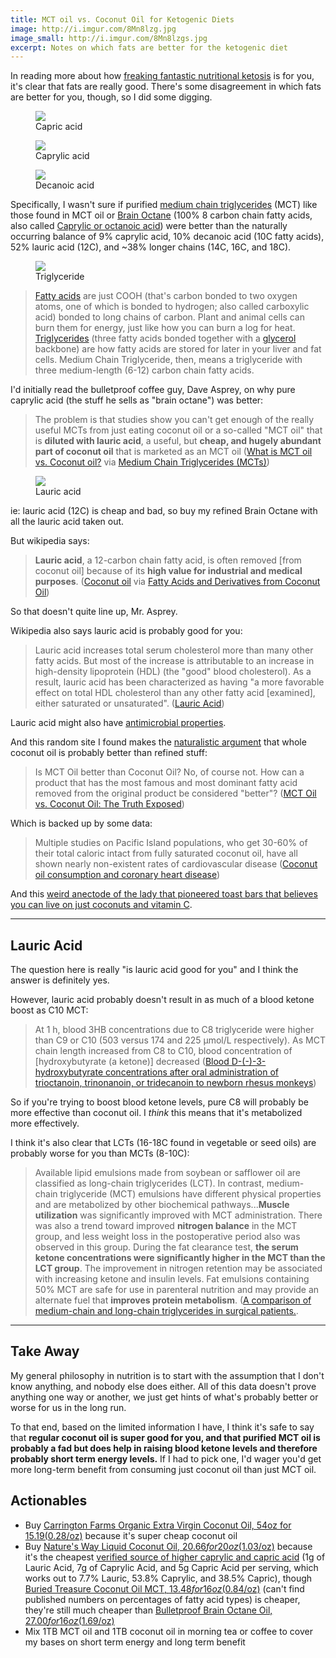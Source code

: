 ```yaml
---
title: MCT oil vs. Coconut Oil for Ketogenic Diets
image: http://i.imgur.com/8Mn8lzg.jpg
image_small: http://i.imgur.com/8Mn8lzgs.jpg
excerpt: Notes on which fats are better for the ketogenic diet
---
```


In reading more about how [freaking fantastic nutritional ketosis](http://www.ketogenic-diet-resource.com/) is for you, it's clear that fats are really good. There's some disagreement in which fats are better for you, though, so I did some digging.

<figure style="width: auto" class="right"><img src="https://upload.wikimedia.org/wikipedia/commons/thumb/f/f0/Caproic_acid_acsv.svg/112px-Caproic_acid_acsv.svg.png" /><figcaption>Capric acid</figcaption></figure>

<figure style="width: auto" class="right"><img src="https://upload.wikimedia.org/wikipedia/commons/thumb/d/d2/Caprylic_acid.svg/142px-Caprylic_acid.svg.png" /><figcaption>Caprylic acid</figcaption></figure>

<figure style="width: auto" class="right"><img src="https://upload.wikimedia.org/wikipedia/commons/thumb/1/18/Decanoic_acid_acsv.svg/170px-Decanoic_acid_acsv.svg.png" /><figcaption>Decanoic acid</figcaption></figure>

Specifically, I wasn't sure if purified [medium chain triglycerides](https://en.wikipedia.org/wiki/Medium-chain_triglyceride) (MCT) like those found in MCT oil or [Brain Octane](http://www.bulletproof.com/brain-octane-oil-16-oz) (100% 8 carbon chain fatty acids, also called [Caprylic or octanoic acid](https://en.wikipedia.org/wiki/Caprylic_acid)) were better than the naturally occurring balance of 9% caprylic acid, 10% decanoic acid (10C fatty acids), 52% lauric acid (12C), and ~38% longer chains (14C, 16C, and 18C).

<figure style="width: 20%" class="right"><img src="https://upload.wikimedia.org/wikipedia/commons/thumb/b/be/Fat_triglyceride_shorthand_formula.PNG/600px-Fat_triglyceride_shorthand_formula.PNG" /><figcaption>Triglyceride</figcaption></figure>

> [Fatty acids](https://en.wikipedia.org/wiki/Fatty_acid) are just COOH (that's carbon bonded to two oxygen atoms, one of which is bonded to hydrogen; also called carboxylic acid) bonded to long chains of carbon. Plant and animal cells can burn them for energy, just like how you can burn a log for heat. [Triglycerides](https://en.wikipedia.org/wiki/Triglyceride) (three fatty acids bonded together with a [glycerol](https://en.wikipedia.org/wiki/Glycerol) backbone) are how fatty acids are stored for later in your liver and fat cells. Medium Chain Triglyceride, then, means a triglyceride with three medium-length (6-12) carbon chain fatty acids.

I'd initially read the bulletproof coffee guy, Dave Asprey, on why pure caprylic acid (the stuff he sells as "brain octane") was better:

> The problem is that studies show you can't get enough of the really useful MCTs from just eating coconut oil or a so-called "MCT oil" that is **diluted with lauric acid**, a useful, but **cheap, and hugely abundant part of coconut oil** that is marketed as an MCT oil ([What is MCT oil vs. Coconut oil?](https://www.bulletproofexec.com/what-is-mct-oil-vs-coconut-oil/) via [Medium Chain Triglycerides (MCTs)](http://nutritionreview.org/2013/04/medium-chain-triglycerides-mcts/))

<figure style="width: auto" class="right"><img src="https://upload.wikimedia.org/wikipedia/commons/thumb/a/a9/Lauric_acid.svg/200px-Lauric_acid.svg.png" /><figcaption>Lauric acid</figcaption></figure>

ie: lauric acid (12C) is cheap and bad, so buy my refined Brain Octane with all the lauric acid taken out.

But wikipedia says:

> **Lauric acid**, a 12-carbon chain fatty acid, is often removed [from coconut oil] because of its **high value for industrial and medical purposes**. ([Coconut oil](https://en.wikipedia.org/wiki/Coconut_oil#cite_ref-12) via [Fatty Acids and Derivatives from Coconut Oil](http://onlinelibrary.wiley.com/doi/10.1002/047167849X.bio039/abstract))

So that doesn't quite line up, Mr. Asprey.

Wikipedia also says lauric acid is probably good for you:

> Lauric acid increases total serum cholesterol more than many other fatty acids. But most of the increase is attributable to an increase in high-density lipoprotein (HDL) (the "good" blood cholesterol). As a result, lauric acid has been characterized as having "a more favorable effect on total HDL cholesterol than any other fatty acid [examined], either saturated or unsaturated". ([Lauric Acid](https://en.wikipedia.org/wiki/Lauric_acid#cite_ref-Mensink2003_15-0))

Lauric acid might also have [antimicrobial properties](https://www.ncbi.nlm.nih.gov/pmc/articles/PMC2735618/).

And this random site I found makes the [naturalistic argument](https://yourlogicalfallacyis.com/appeal-to-nature) that whole coconut oil is probably better than refined stuff:

> Is MCT Oil better than Coconut Oil? No, of course not. How can a product that has the most famous and most dominant fatty acid removed from the original product be considered "better"? ([MCT Oil vs. Coconut Oil: The Truth Exposed](http://healthimpactnews.com/2014/mct-oil-vs-coconut-oil-the-truth-exposed/))

Which is backed up by some data:

> Multiple studies on Pacific Island populations, who get 30-60% of their total caloric intact from fully saturated coconut oil, have all shown nearly non-existent rates of cardiovascular disease ([Coconut oil consumption and coronary heart disease](http://articles.mercola.com/sites/articles/archive/2010/10/22/coconut-oil-and-saturated-fats-can-make-you-healthy.aspx#_edn1))

And this [weird anectode of the lady that pioneered toast bars that believes you can live on just coconuts and vitamin C](http://www.thisamericanlife.org/radio-archives/episode/520/transcript).

---

## Lauric Acid

The question here is really "is lauric acid good for you" and I think the answer is definitely yes.

However, lauric acid probably doesn't result in as much of a blood ketone boost as C10 MCT:

> At 1 h, blood 3HB concentrations due to C8 triglyceride were higher than C9 or C10 (503 versus 174 and 225 μmol/L respectively). As MCT chain length increased from C8 to C10, blood concentration of [hydroxybutyrate (a ketone)] decreased ([Blood D-(-)-3-hydroxybutyrate concentrations after oral administration of trioctanoin, trinonanoin, or tridecanoin to newborn rhesus monkeys](http://www.ncbi.nlm.nih.gov/pubmed/21262136))

So if you're trying to boost blood ketone levels, pure C8 will probably be more effective than coconut oil. I _think_ this means that it's metabolized more effectively.

I think it's also clear that LCTs (16-18C found in vegetable or seed oils) are probably worse for you than MCTs (8-10C):

> Available lipid emulsions made from soybean or safflower oil are classified as long-chain triglycerides (LCT). In contrast, medium-chain triglyceride (MCT) emulsions have different physical properties and are metabolized by other biochemical pathways...**Muscle utilization** was significantly improved with MCT administration. There was also a trend toward improved **nitrogen balance** in the MCT group, and less weight loss in the postoperative period also was observed in this group. During the fat clearance test, **the serum ketone concentrations were significantly higher in the MCT than the LCT group**. The improvement in nitrogen retention may be associated with increasing ketone and insulin levels. Fat emulsions containing 50% MCT are safe for use in parenteral nutrition and may provide an alternate fuel that **improves protein metabolism**. ([A comparison of medium-chain and long-chain triglycerides in surgical patients.](http://www.ncbi.nlm.nih.gov/pmc/articles/PMC1242757/).

---

## Take Away

My general philosophy in nutrition is to start with the assumption that I don't know anything, and nobody else does either. All of this data doesn't prove anything one way or another, we just get hints of what's probably better or worse for us in the long run.

To that end, based on the limited information I have, I think it's safe to say that **regular coconut oil is super good for you, and that purified MCT oil is probably a fad but does help in raising blood ketone levels and therefore probably short term energy levels.** If I had to pick one, I'd wager you'd get more long-term benefit from consuming just coconut oil than just MCT oil.

## Actionables

- Buy [Carrington Farms Organic Extra Virgin Coconut Oil, 54oz for $15.19 ($0.28/oz)](http://www.amazon.com/gp/product/B00CPZPYLS/ref=as_li_tl?ie=UTF8&camp=1789&creative=390957&creativeASIN=B00CPZPYLS&linkCode=as2&tag=textbpleas-20&linkId=OYOPS5ZYMXBGMNAX) because it's super cheap coconut oil
- Buy [Nature's Way Liquid Coconut Oil, $20.66 for 20oz ($1.03/oz)](http://www.amazon.com/gp/product/B0090PQNG6/ref=as_li_tl?ie=UTF8&camp=1789&creative=390957&creativeASIN=B0090PQNG6&linkCode=as2&tag=textbpleas-20&linkId=RUE6KT6RR6PGRAUL) because it's the cheapest [verified source of higher caprylic and capric acid](http://www.naturesway.com/Product-Catalog/Liquid-Coconut-Premium-Oil-20-oz) (1g of Lauric Acid, 7g of Caprylic Acid, and 5g Capric Acid per serving, which works out to 7.7% Lauric, 53.8% Caprylic, and 38.5% Capric), though [Buried Treasure Coconut Oil MCT, $13.48 for 16oz ($0.84/oz)](http://www.amazon.com/gp/product/B008SG9Y4G/ref=as_li_tl?ie=UTF8&camp=1789&creative=390957&creativeASIN=B008SG9Y4G&linkCode=as2&tag=textbpleas-20&linkId=B6L4N5RRVXWLG6PR) (can't find published numbers on percentages of fatty acid types) is cheaper, they're still much cheaper than [Bulletproof Brain Octane Oil, $27.00 for 16oz ($1.69/oz)](http://www.amazon.com/gp/product/B00P8E0QQG/ref=as_li_tl?ie=UTF8&camp=1789&creative=390957&creativeASIN=B00P8E0QQG&linkCode=as2&tag=textbpleas-20&linkId=YN5FFYLP2M57F4UB)
- Mix 1TB MCT oil and 1TB coconut oil in morning tea or coffee to cover my bases on short term energy and long term benefit
